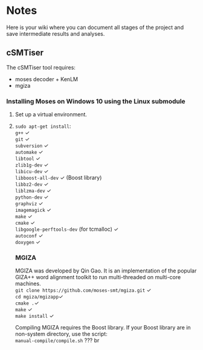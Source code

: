 # Notes
Here is your wiki where you can document all stages of the project and save intermediate results and analyses.

## cSMTiser
The cSMTiser tool requires:<br>
* moses decoder + KenLM
* mgiza

### Installing Moses on Windows 10 using the Linux submodule
1. Set up a virtual environment.<br>
2. `sudo apt-get install`:<br>
   `g++` ✓  <br>
   `git` ✓ <br>
   `subversion` ✓ <br>
   `automake` ✓ <br>
   `libtool` ✓ <br>
   `zlib1g-dev` ✓ <br>
   `libicu-dev` ✓ <br>
   `libboost-all-dev` ✓ (Boost library)<br>
   `libbz2-dev` ✓ <br>
   `liblzma-dev` ✓ <br>
   `python-dev` ✓ <br>
   `graphviz` ✓     <br>
   `imagemagick` ✓ <br>
   `make` ✓ <br>
   `cmake` ✓ <br>
   `libgoogle-perftools-dev` (for tcmalloc) ✓  <br>
   `autoconf` ✓ <br>
   `doxygen` ✓ <br>
   
   ### MGIZA
   MGIZA was developed by Qin Gao. It is an implementation of the popular GIZA++ word alignment toolkit to run multi-threaded on multi-core machines.<br>
   `git clone https://github.com/moses-smt/mgiza.git` ✓ <br>
   `cd mgiza/mgizapp`✓ <br>
   `cmake .`✓ <br>
   `make` ✓ <br>
   `make install` ✓ <br>
   
   Compiling MGIZA requires the Boost library. If your Boost library are in non-system directory, use the script:<br>
   `manual-compile/compile.sh` ???
br
   
   
